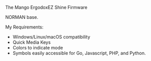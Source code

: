 The	Mango ErgodoxEZ Shine Firmware


NORMAN base.

My Requirements:

* Windows/Linux/macOS compatibility
* Quick Media Keys
* Colors to indicate mode
* Symbols easily accessible for Go, Javascript, PHP, and Python.

